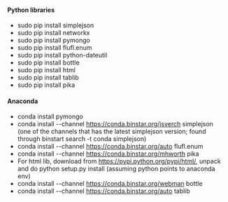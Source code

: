 #### Python libraries

- sudo pip install simplejson
- sudo pip install networkx
- sudo pip install pymongo
- sudo pip install flufl.enum
- sudo pip install python-dateutil
- sudo pip install bottle
- sudo pip install html
- sudo pip install tablib
- sudo pip install pika

#### Anaconda
- conda install pymongo
- conda install --channel https://conda.binstar.org/jsverch simplejson  (one of the channels that has the latest simplejson version; found through binstart search -t conda simplejson)
- conda install --channel https://conda.binstar.org/auto flufl.enum
- conda install --channel https://conda.binstar.org/mhworth pika
- For html lib, download from https://pypi.python.org/pypi/html/, unpack and do python setup.py install (assuming python points to anaconda env)
- conda install --channel https://conda.binstar.org/webman bottle
- conda install --channel https://conda.binstar.org/auto tablib

